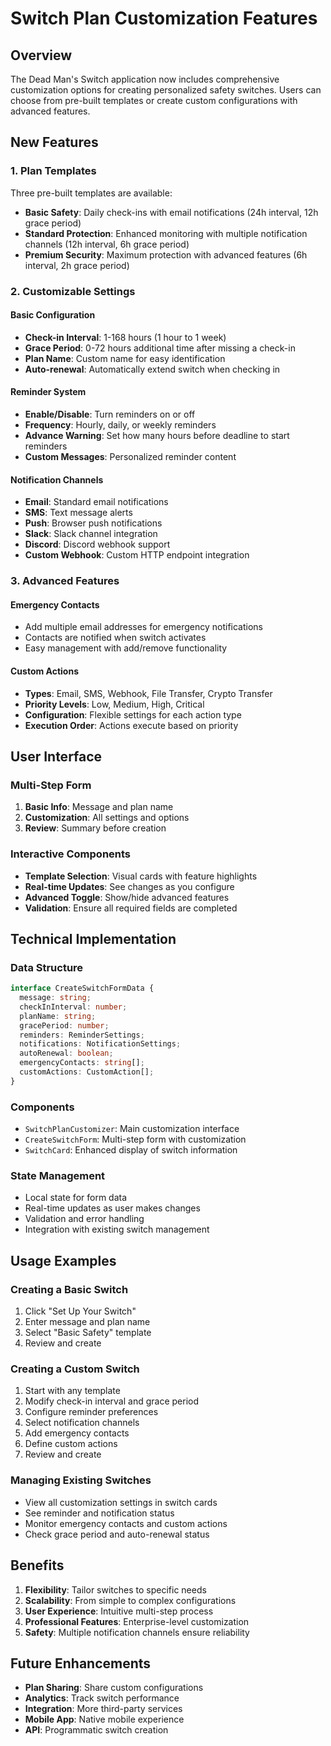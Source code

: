 # Switch Plan Customization Features

## Overview
The Dead Man's Switch application now includes comprehensive customization options for creating personalized safety switches. Users can choose from pre-built templates or create custom configurations with advanced features.

## New Features

### 1. Plan Templates
Three pre-built templates are available:

- **Basic Safety**: Daily check-ins with email notifications (24h interval, 12h grace period)
- **Standard Protection**: Enhanced monitoring with multiple notification channels (12h interval, 6h grace period)
- **Premium Security**: Maximum protection with advanced features (6h interval, 2h grace period)

### 2. Customizable Settings

#### Basic Configuration
- **Check-in Interval**: 1-168 hours (1 hour to 1 week)
- **Grace Period**: 0-72 hours additional time after missing a check-in
- **Plan Name**: Custom name for easy identification
- **Auto-renewal**: Automatically extend switch when checking in

#### Reminder System
- **Enable/Disable**: Turn reminders on or off
- **Frequency**: Hourly, daily, or weekly reminders
- **Advance Warning**: Set how many hours before deadline to start reminders
- **Custom Messages**: Personalized reminder content

#### Notification Channels
- **Email**: Standard email notifications
- **SMS**: Text message alerts
- **Push**: Browser push notifications
- **Slack**: Slack channel integration
- **Discord**: Discord webhook support
- **Custom Webhook**: Custom HTTP endpoint integration

### 3. Advanced Features

#### Emergency Contacts
- Add multiple email addresses for emergency notifications
- Contacts are notified when switch activates
- Easy management with add/remove functionality

#### Custom Actions
- **Types**: Email, SMS, Webhook, File Transfer, Crypto Transfer
- **Priority Levels**: Low, Medium, High, Critical
- **Configuration**: Flexible settings for each action type
- **Execution Order**: Actions execute based on priority

## User Interface

### Multi-Step Form
1. **Basic Info**: Message and plan name
2. **Customization**: All settings and options
3. **Review**: Summary before creation

### Interactive Components
- **Template Selection**: Visual cards with feature highlights
- **Real-time Updates**: See changes as you configure
- **Advanced Toggle**: Show/hide advanced features
- **Validation**: Ensure all required fields are completed

## Technical Implementation

### Data Structure
```typescript
interface CreateSwitchFormData {
  message: string;
  checkInInterval: number;
  planName: string;
  gracePeriod: number;
  reminders: ReminderSettings;
  notifications: NotificationSettings;
  autoRenewal: boolean;
  emergencyContacts: string[];
  customActions: CustomAction[];
}
```

### Components
- `SwitchPlanCustomizer`: Main customization interface
- `CreateSwitchForm`: Multi-step form with customization
- `SwitchCard`: Enhanced display of switch information

### State Management
- Local state for form data
- Real-time updates as user makes changes
- Validation and error handling
- Integration with existing switch management

## Usage Examples

### Creating a Basic Switch
1. Click "Set Up Your Switch"
2. Enter message and plan name
3. Select "Basic Safety" template
4. Review and create

### Creating a Custom Switch
1. Start with any template
2. Modify check-in interval and grace period
3. Configure reminder preferences
4. Select notification channels
5. Add emergency contacts
6. Define custom actions
7. Review and create

### Managing Existing Switches
- View all customization settings in switch cards
- See reminder and notification status
- Monitor emergency contacts and custom actions
- Check grace period and auto-renewal status

## Benefits

1. **Flexibility**: Tailor switches to specific needs
2. **Scalability**: From simple to complex configurations
3. **User Experience**: Intuitive multi-step process
4. **Professional Features**: Enterprise-level customization
5. **Safety**: Multiple notification channels ensure reliability

## Future Enhancements

- **Plan Sharing**: Share custom configurations
- **Analytics**: Track switch performance
- **Integration**: More third-party services
- **Mobile App**: Native mobile experience
- **API**: Programmatic switch creation


